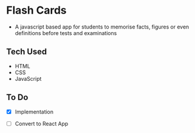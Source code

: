# Flash Cards

- A javascript based app for students to memorise facts, figures or even definitions before tests and examinations

## Tech Used
* HTML
* CSS
* JavaScript

## To Do
* [x] Implementation
* [ ] Convert to React App



